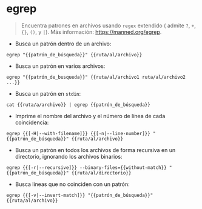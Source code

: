 # egrep

> Encuentra patrones en archivos usando `regex` extendido ( admite `?`, `+`, `{}`, `()`, y `|`).
> Más información: <https://manned.org/egrep>.

- Busca un patrón dentro de un archivo:

`egrep "{{patrón_de_búsqueda}}" {{ruta/al/archivo}}`

- Busca un patrón en varios archivos:

`egrep "{{patrón_de_busqueda}}" {{ruta/al/archivo1 ruta/al/archivo2 ...}}`

- Busca un patrón en `stdin`:

`cat {{ruta/a/archivo}} | egrep {{patrón_de_búsqueda}}`

- Imprime el nombre del archivo y el número de línea de cada coincidencia:

`egrep {{[-H|--with-filename]}} {{[-n|--line-number]}} "{{patrón_de_búsqueda}}" {{ruta/al/archivo}}`

- Busca un patrón en todos los archivos de forma recursiva en un directorio, ignorando los archivos binarios:

`egrep {{[-r|--recursive]}} --binary-files={{without-match}} "{{patrón_de_búsqueda}}" {{ruta/al/directorio}}`

- Busca líneas que no coinciden con un patrón:

`egrep {{[-v|--invert-match]}} "{{patrón_de_búsqueda}}" {{ruta/al/archivo}}`
